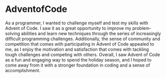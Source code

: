 # AdventofCode
As a programmer, I wanted to challenge myself and test my skills with Advent of Code. I saw it as a great opportunity to improve my problem-solving abilities and learn new techniques through the series of increasingly difficult programming challenges. Additionally, the sense of community and competition that comes with participating in Advent of Code appealed to me, as I enjoy the motivation and satisfaction that comes with tackling tough challenges and competing with others. Overall, I saw Advent of Code as a fun and engaging way to spend the holiday season, and I hoped to come away from it with a stronger foundation in coding and a sense of accomplishment.
